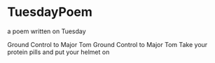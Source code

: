 # TuesdayPoem
a poem written on Tuesday

Ground Control to Major Tom
Ground Control to Major Tom
Take your protein pills and put your helmet on